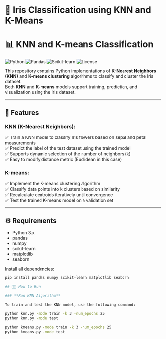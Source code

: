 # 🌸 Iris Classification using KNN and K-Means

# 📊 KNN and K-means Classification

![Python](https://img.shields.io/badge/python-3.x-blue?style=for-the-badge&logo=python)
![Pandas](https://img.shields.io/badge/pandas-1.x-orange?style=for-the-badge&logo=pandas)
![Scikit-learn](https://img.shields.io/badge/scikit--learn-0.24-green?style=for-the-badge&logo=scikit-learn)
![License](https://img.shields.io/badge/license-MIT-green?style=for-the-badge)

This repository contains Python implementations of **K-Nearest Neighbors (KNN)** and **K-means clustering** algorithms to classify and cluster the Iris dataset.  
Both **KNN** and **K-means** models support training, prediction, and visualization using the Iris dataset.

---

## 🚀 Features

### KNN (K-Nearest Neighbors):
✅ Train a KNN model to classify Iris flowers based on sepal and petal measurements  
✅ Predict the label of the test dataset using the trained model  
✅ Supports dynamic selection of the number of neighbors (k)  
✅ Easy to modify distance metric (Euclidean in this case)  

### K-means:
✅ Implement the K-means clustering algorithm  
✅ Classify data points into k clusters based on similarity  
✅ Recalculate centroids iteratively until convergence  
✅ Test the trained K-means model on a validation set  

---

## ⚙️ Requirements

- Python 3.x  
- pandas  
- numpy  
- scikit-learn  
- matplotlib  
- seaborn  

Install all dependencies:

```bash
pip install pandas numpy scikit-learn matplotlib seaborn

## 🧑‍💻 How to Run

### **Run KNN Algorithm**

To train and test the KNN model, use the following command:

python knn.py -mode train -k 3 -num_epochs 25
python knn.py -mode test

python kmeans.py -mode train -k 3 -num_epochs 25
python kmeans.py -mode test
